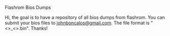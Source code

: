 Flashrom Bios Dumps

Hi, the goal is to have a repository of all bios dumps from flashrom. You can submit your bios files
to johnboncalos@gmail.com. The file format is "<<Laptop model>>_<<Bios Chip>>.bin". Thanks!

